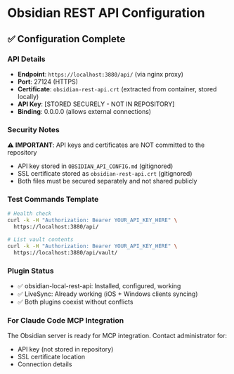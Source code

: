 # Obsidian REST API Configuration

## ✅ Configuration Complete

### API Details
- **Endpoint**: `https://localhost:3880/api/` (via nginx proxy)
- **Port**: 27124 (HTTPS)
- **Certificate**: `obsidian-rest-api.crt` (extracted from container, stored locally)
- **API Key**: [STORED SECURELY - NOT IN REPOSITORY]
- **Binding**: 0.0.0.0 (allows external connections)

### Security Notes
⚠️ **IMPORTANT**: API keys and certificates are NOT committed to the repository
- API key stored in `OBSIDIAN_API_CONFIG.md` (gitignored)
- SSL certificate stored as `obsidian-rest-api.crt` (gitignored)
- Both files must be secured separately and not shared publicly

### Test Commands Template
```bash
# Health check
curl -k -H "Authorization: Bearer YOUR_API_KEY_HERE" \
  https://localhost:3880/api/

# List vault contents  
curl -k -H "Authorization: Bearer YOUR_API_KEY_HERE" \
  https://localhost:3880/api/vault/
```

### Plugin Status
- ✅ obsidian-local-rest-api: Installed, configured, working
- ✅ LiveSync: Already working (iOS + Windows clients syncing)
- ✅ Both plugins coexist without conflicts

### For Claude Code MCP Integration
The Obsidian server is ready for MCP integration. Contact administrator for:
- API key (not stored in repository)
- SSL certificate location
- Connection details